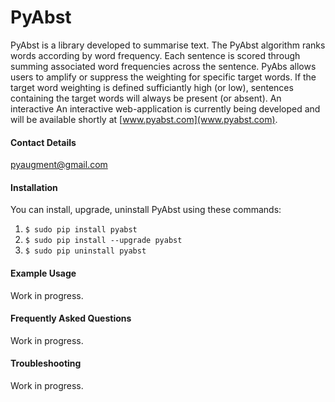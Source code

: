 # PyAbst


PyAbst is a library developed to summarise text. The PyAbst algorithm ranks words according by word frequency. Each sentence is scored through summing associated word frequencies across the sentence. PyAbs allows users to amplify or suppress the weighting for specific target words. If the target word weighting is defined sufficiantly high (or low), sentences containing the target words will always be present (or absent). An interactive An interactive web-application is currently being developed and will be available shortly at [www.pyabst.com](www.pyabst.com).
<br>

#### Contact Details
[pyaugment@gmail.com](pyaugment@gmail.com)

#### Installation
You can install, upgrade, uninstall PyAbst using these commands:

1. `$ sudo pip install pyabst`
2. `$ sudo pip install --upgrade pyabst`
3. `$ sudo pip uninstall pyabst`

#### Example Usage
Work in progress.

#### Frequently Asked Questions
Work in progress.

#### Troubleshooting
Work in progress.
